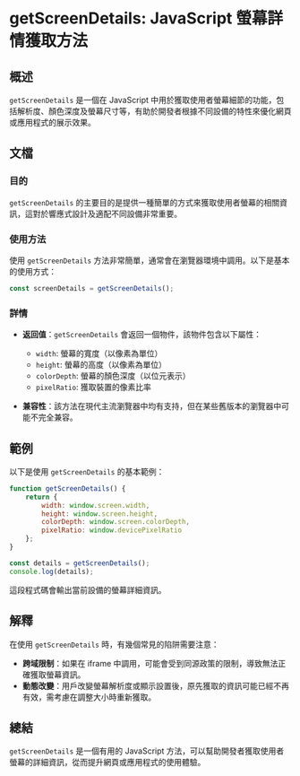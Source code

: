 <!--
Meta Description: # getScreenDetails: JavaScript 螢幕詳情獲取方法 ## 概述 `getScreenDetails` 是一個在 JavaScript 中用於獲取使用者螢幕細節的功能，包括解析度、顏色深度及螢幕尺寸等，有助於開發者根據不同設備的特性來優化網頁或應用程式的展示效果。 ## 文...
Meta Keywords: getscreendetails, javascript, window, width, height
-->

# getScreenDetails: JavaScript 螢幕詳情獲取方法

## 概述
`getScreenDetails` 是一個在 JavaScript 中用於獲取使用者螢幕細節的功能，包括解析度、顏色深度及螢幕尺寸等，有助於開發者根據不同設備的特性來優化網頁或應用程式的展示效果。

## 文檔
### 目的
`getScreenDetails` 的主要目的是提供一種簡單的方式來獲取使用者螢幕的相關資訊，這對於響應式設計及適配不同設備非常重要。

### 使用方法
使用 `getScreenDetails` 方法非常簡單，通常會在瀏覽器環境中調用。以下是基本的使用方式：

```javascript
const screenDetails = getScreenDetails();
```

### 詳情
- **返回值**：`getScreenDetails` 會返回一個物件，該物件包含以下屬性：
  - `width`: 螢幕的寬度（以像素為單位）
  - `height`: 螢幕的高度（以像素為單位）
  - `colorDepth`: 螢幕的顏色深度（以位元表示）
  - `pixelRatio`: 獲取裝置的像素比率

- **兼容性**：該方法在現代主流瀏覽器中均有支持，但在某些舊版本的瀏覽器中可能不完全兼容。

## 範例
以下是使用 `getScreenDetails` 的基本範例：

```javascript
function getScreenDetails() {
    return {
        width: window.screen.width,
        height: window.screen.height,
        colorDepth: window.screen.colorDepth,
        pixelRatio: window.devicePixelRatio
    };
}

const details = getScreenDetails();
console.log(details);
```

這段程式碼會輸出當前設備的螢幕詳細資訊。

## 解釋
在使用 `getScreenDetails` 時，有幾個常見的陷阱需要注意：
- **跨域限制**：如果在 iframe 中調用，可能會受到同源政策的限制，導致無法正確獲取螢幕資訊。
- **動態改變**：用戶改變螢幕解析度或顯示設置後，原先獲取的資訊可能已經不再有效，需考慮在調整大小時重新獲取。

## 總結
`getScreenDetails` 是一個有用的 JavaScript 方法，可以幫助開發者獲取使用者螢幕的詳細資訊，從而提升網頁或應用程式的使用體驗。